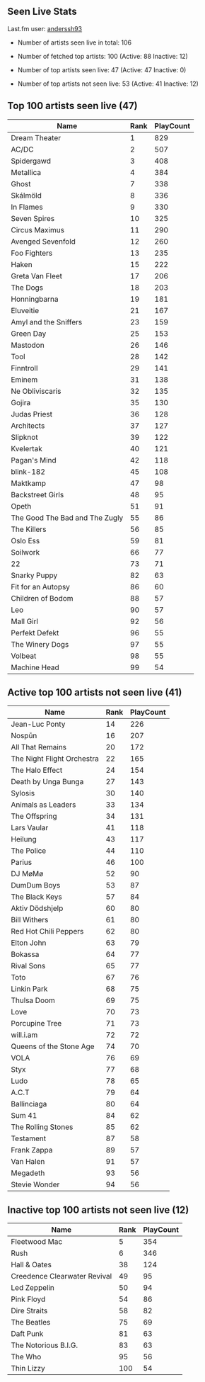 ## Seen Live Stats

Last.fm user: [anderssh93](https://www.last.fm/user/anderssh93)

- Number of artists seen live in total: 106

- Number of fetched top artists: 100 (Active: 88 Inactive: 12)

- Number of top artists seen live: 47 (Active: 47 Inactive: 0)

- Number of top artists not seen live: 53 (Active: 41 Inactive: 12)

## Top 100 artists seen live (47)

Name                           | Rank | PlayCount
------------------------------ | ---- | ---------
Dream Theater                  | 1    | 829      
AC/DC                          | 2    | 507      
Spidergawd                     | 3    | 408      
Metallica                      | 4    | 384      
Ghost                          | 7    | 338      
Skálmöld                       | 8    | 336      
In Flames                      | 9    | 330      
Seven Spires                   | 10   | 325      
Circus Maximus                 | 11   | 290      
Avenged Sevenfold              | 12   | 260      
Foo Fighters                   | 13   | 235      
Haken                          | 15   | 222      
Greta Van Fleet                | 17   | 206      
The Dogs                       | 18   | 203      
Honningbarna                   | 19   | 181      
Eluveitie                      | 21   | 167      
Amyl and the Sniffers          | 23   | 159      
Green Day                      | 25   | 153      
Mastodon                       | 26   | 146      
Tool                           | 28   | 142      
Finntroll                      | 29   | 141      
Eminem                         | 31   | 138      
Ne Obliviscaris                | 32   | 135      
Gojira                         | 35   | 130      
Judas Priest                   | 36   | 128      
Architects                     | 37   | 127      
Slipknot                       | 39   | 122      
Kvelertak                      | 40   | 121      
Pagan's Mind                   | 42   | 118      
blink-182                      | 45   | 108      
Maktkamp                       | 47   | 98       
Backstreet Girls               | 48   | 95       
Opeth                          | 51   | 91       
The Good The Bad and The Zugly | 55   | 86       
The Killers                    | 56   | 85       
Oslo Ess                       | 59   | 81       
Soilwork                       | 66   | 77       
22                             | 73   | 71       
Snarky Puppy                   | 82   | 63       
Fit for an Autopsy             | 86   | 60       
Children of Bodom              | 88   | 57       
Leo                            | 90   | 57       
Mall Girl                      | 92   | 56       
Perfekt Defekt                 | 96   | 55       
The Winery Dogs                | 97   | 55       
Volbeat                        | 98   | 55       
Machine Head                   | 99   | 54       

## Active top 100 artists not seen live (41)

Name                       | Rank | PlayCount
-------------------------- | ---- | ---------
Jean-Luc Ponty             | 14   | 226      
Nospūn                     | 16   | 207      
All That Remains           | 20   | 172      
The Night Flight Orchestra | 22   | 165      
The Halo Effect            | 24   | 154      
Death by Unga Bunga        | 27   | 143      
Sylosis                    | 30   | 140      
Animals as Leaders         | 33   | 134      
The Offspring              | 34   | 131      
Lars Vaular                | 41   | 118      
Heilung                    | 43   | 117      
The Police                 | 44   | 110      
Parius                     | 46   | 100      
DJ MøMø                    | 52   | 90       
DumDum Boys                | 53   | 87       
The Black Keys             | 57   | 84       
Aktiv Dödshjelp            | 60   | 80       
Bill Withers               | 61   | 80       
Red Hot Chili Peppers      | 62   | 80       
Elton John                 | 63   | 79       
Bokassa                    | 64   | 77       
Rival Sons                 | 65   | 77       
Toto                       | 67   | 76       
Linkin Park                | 68   | 75       
Thulsa Doom                | 69   | 75       
Love                       | 70   | 73       
Porcupine Tree             | 71   | 73       
will.i.am                  | 72   | 72       
Queens of the Stone Age    | 74   | 70       
VOLA                       | 76   | 69       
Styx                       | 77   | 68       
Ludo                       | 78   | 65       
A.C.T                      | 79   | 64       
Ballinciaga                | 80   | 64       
Sum 41                     | 84   | 62       
The Rolling Stones         | 85   | 62       
Testament                  | 87   | 58       
Frank Zappa                | 89   | 57       
Van Halen                  | 91   | 57       
Megadeth                   | 93   | 56       
Stevie Wonder              | 94   | 56       

## Inactive top 100 artists not seen live (12)

Name                         | Rank | PlayCount
---------------------------- | ---- | ---------
Fleetwood Mac                | 5    | 354      
Rush                         | 6    | 346      
Hall & Oates                 | 38   | 124      
Creedence Clearwater Revival | 49   | 95       
Led Zeppelin                 | 50   | 94       
Pink Floyd                   | 54   | 86       
Dire Straits                 | 58   | 82       
The Beatles                  | 75   | 69       
Daft Punk                    | 81   | 63       
The Notorious B.I.G.         | 83   | 63       
The Who                      | 95   | 56       
Thin Lizzy                   | 100  | 54       
